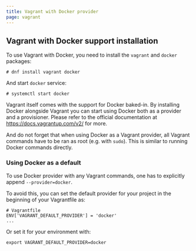 ```yaml
---
title: Vagrant with Docker provider
page: vagrant
---
```


## Vagrant with Docker support installation


To use Vagrant with Docker, you need to install the `vagrant` and `docker` packages:

```
# dnf install vagrant docker
```

And start `docker` service:

```
# systemctl start docker
```

Vagrant itself comes with the support for Docker baked-in. By installing Docker alongside
Vagrant you can start using Docker both as a provider and a provisioner. Please refer to
the official documentation at https://docs.vagrantup.com/v2/ for more.

And do not forget that when using Docker as a Vagrant provider, all Vagrant commands have to
be ran as root (e.g. with `sudo`). This is similar to running Docker commands directly.

### Using Docker as a default

To use Docker provider with any Vagrant commands, one has to explicitly append `--provider=docker`.

To avoid this, you can set the default provider for your project in the beginning of your
Vagrantfile as:

```
# Vagrantfile
ENV['VAGRANT_DEFAULT_PROVIDER'] = 'docker'
...
```

Or set it for your environment with:

```
export VAGRANT_DEFAULT_PROVIDER=docker
```
